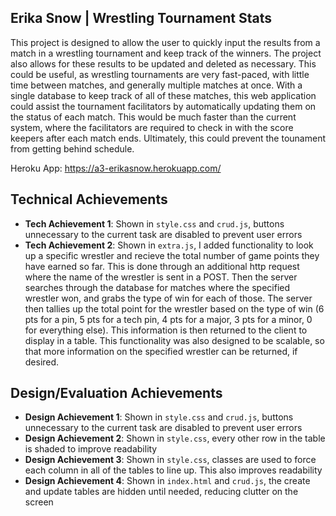 ## Erika Snow | Wrestling Tournament Stats
This project is designed to allow the user to quickly input the results from a match in a wrestling tournament and keep track of the winners. The project also allows for these results to be updated and deleted as necessary. This could be useful, as wrestling tournaments are very fast-paced, with little time between matches, and generally multiple matches at once. With a single database to keep track of all of these matches, this web application could assist the tournament facilitators by automatically updating them on the status of each match. This would be much faster than the current system, where the facilitators are required to check in with the score keepers after each match ends. Ultimately, this could prevent the tounament from getting behind schedule. 

Heroku App: https://a3-erikasnow.herokuapp.com/

## Technical Achievements
- **Tech Achievement 1**: Shown in `style.css` and `crud.js`, buttons unnecessary to the current task are disabled to prevent user errors
- **Tech Achievement 2**: Shown in `extra.js`, I added functionality to look up a specific wrestler and recieve the total number of game points they have earned so far. This is done through an additional http request where the name of the wrestler is sent in a POST. Then the server searches through the database for matches where the specified wrestler won, and grabs the type of win for each of those. The server then tallies up the total point for the wrestler based on the type of win (6 pts for a pin, 5 pts for a tech pin, 4 pts for a major, 3 pts for a minor, 0 for everything else). This information is then returned to the client to display in a table. This functionality was also designed to be scalable, so that more information on the specified wrestler can be returned, if desired.

## Design/Evaluation Achievements
- **Design Achievement 1**: Shown in `style.css` and `crud.js`, buttons unnecessary to the current task are disabled to prevent user errors
- **Design Achievement 2**: Shown in `style.css`, every other row in the table is shaded to improve readability
- **Design Achievement 3**: Shown in `style.css`, classes are used to force each column in all of the tables to line up. This also improves readability
- **Design Achievement 4**: Shown in `index.html` and `crud.js`, the create and update tables are hidden until needed, reducing clutter on the screen
